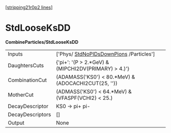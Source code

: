 [[stripping21r0p2 lines]](./stripping21r0p2-commonparticles)

# StdLooseKsDD

**CombineParticles/StdLooseKsDD**

|                  |                                                                                   |
|------------------|-----------------------------------------------------------------------------------|
| Inputs           | ['Phys/ [StdNoPIDsDownPions](./stripping21r0p2-stdnopidsdownpions) /Particles'] |
| DaughtersCuts    | {'pi+': '(P \> 2.\*GeV) & (MIPCHI2DV(PRIMARY) \> 4.)'}                            |
| CombinationCut   | (ADAMASS('KS0') \< 80.\*MeV) & (ADOCACHI2CUT(25, ''))                             |
| MotherCut        | (ADMASS('KS0') \< 64.\*MeV) & (VFASPF(VCHI2) \< 25.)                              |
| DecayDescriptor  | KS0 -\> pi+ pi-                                                                   |
| DecayDescriptors | []                                                                              |
| Output           | None                                                                              |
